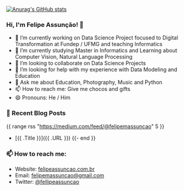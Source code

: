 [![Anurag's GitHub stats](https://github-readme-stats.vercel.app/api?username=fellipeassuncao&show_icons=true&theme=radical)](https://github.com/fellipeassuncao/github-readme-stats)

### Hi, I'm Felipe Assunção! 👋

- 🔭 I’m currently working on Data Science Project focused to Digital Transformation at Fundep / UFMG and teaching Informatics
- 🌱 I’m currently studying Master in Informatics and Learning about Computer Vision, Natural Language Processing
- 👯 I’m looking to collaborate on Data Science Projects
- 🤔 I’m looking for help with my experience with Data Modeling and Education
- 💬 Ask me about Education, Photography, Music and Python
- 📫 How to reach me: Give me chocos and gifts
- 😄 Pronouns: He / Him

<!--
**fellipeassuncao/fellipeassuncao** is a ✨ _special_ ✨ repository because its `README.md` (this file) appears on your GitHub profile.

Here are some ideas to get you started:

- 🔭 I’m currently working on ...
- 🌱 I’m currently learning ...
- 👯 I’m looking to collaborate on ...
- 🤔 I’m looking for help with ...
- 💬 Ask me about ...
- 📫 How to reach me: ...
- 😄 Pronouns: ...
- ⚡ Fun fact: ...
-->


### 📰 Recent Blog Posts
{{ range rss "https://medium.com/feed/@felipemassuncao" 5 }}
- [{{ .Title }}]({{ .URL }})
{{- end }}

### 📫 How to reach me:

- Website: [felipeassuncao.com.br](https://felipeassuncao.com.br/)
- Email: [felipemassuncao@gmail.com](mailto:felipemassuncao@gmail.com)
- Twitter: [@fellipeassuncao](https://twitter.com/fellipeassuncao)
